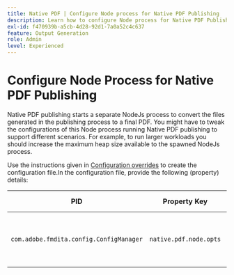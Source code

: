 ```yaml
---
title: Native PDF | Configure Node process for Native PDF Publishing
description: Learn how to configure Node process for Native PDF Publishing
exl-id: f470939b-a5cb-4d28-92d1-7a0a52c4c637
feature: Output Generation
role: Admin
level: Experienced
---
```

# Configure Node Process for Native PDF Publishing

Native PDF publishing starts a separate NodeJs process to convert the files generated in the publishing process to a final PDF. You might have to tweak the configurations of this Node process running Native PDF publishing to support different scenarios. For example, to run larger workloads you should increase the maximum heap size available to the spawned NodeJs process.

Use the instructions given in [Configuration overrides](../cs-install-guide/download-install-additional-config-override.md) to create the configuration file.In the configuration file, provide the following (property) details:

|PID|Property Key|Property Value|
|---|---|---|
|`com.adobe.fmdita.config.ConfigManager`|`native.pdf.node.opts`|String value to set any standard `NODE_OPTIONS`.<BR> Default value: ""|
